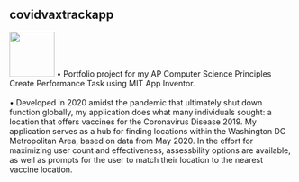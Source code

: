 ## covidvaxtrackapp

<img src="https://user-images.githubusercontent.com/77300333/182616805-ce8dcfdf-36ba-4ef9-80f4-039e606a87e1.png" width="80" height="80">
• Portfolio project for my AP Computer Science Principles Create Performance Task using MIT App Inventor.<br />
<br />
• Developed in 2020 amidst the pandemic that ultimately shut down function globally, my application does what many individuals sought: a location that offers vaccines for the Coronavirus Disease 2019. My application serves as a hub for finding locations within the Washington DC Metropolitan Area, based on data from May 2020. In the effort for maximizing user count and effectiveness, assessbility options are available, as well as prompts for the user to match their location to the nearest vaccine location.

